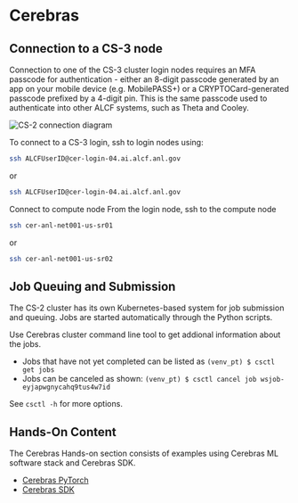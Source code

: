 # Cerebras 

## Connection to a CS-3 node

Connection to one of the CS-3 cluster login nodes requires an MFA passcode for authentication - either an 8-digit passcode generated by an app on your mobile device (e.g. MobilePASS+) or a CRYPTOCard-generated passcode prefixed by a 4-digit pin. This is the same passcode used to authenticate into other ALCF systems, such as Theta and Cooley.

![CS-2 connection diagram](./Cerebras_Wafer-Scale_Cluster_login_diagram.png)

To connect to a CS-3 login, ssh to login nodes using:
```bash
ssh ALCFUserID@cer-login-04.ai.alcf.anl.gov
```
or
```bash
ssh ALCFUserID@cer-login-04.ai.alcf.anl.gov
```

Connect to compute node
From the login node, ssh to the compute node 
```bash
ssh cer-anl-net001-us-sr01
```
or 
```bash
ssh cer-anl-net001-us-sr02
```
## Job Queuing and Submission

The CS-2 cluster has its own Kubernetes-based system for job submission and queuing. Jobs are started automatically through the Python scripts. 

Use Cerebras cluster command line tool to get addional information about the jobs.

* Jobs that have not yet completed can be listed as
    `(venv_pt) $ csctl get jobs`
* Jobs can be canceled as shown:
    `(venv_pt) $ csctl cancel job wsjob-eyjapwgnycahq9tus4w7id`

See `csctl -h` for more options.

## Hands-On Content  

The Cerebras Hands-on section consists of examples using Cerebras ML software stack and Cerebras SDK. 

* [Cerebras PyTorch](./PyTorch/)
* [Cerebras SDK](./SDK/)

